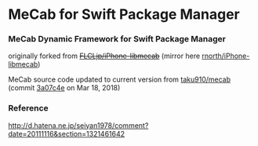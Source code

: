 MeCab for Swift Package Manager
=====
### MeCab Dynamic Framework for Swift Package Manager

originally forked from
[~~FLCLjp/iPhone-libmecab~~](https://github.com/FLCLjp/iPhone-libmecab) (mirror here [rnorth/iPhone-libmecab](https://github.com/rnorth/iPhone-libmecab))

MeCab source code updated to current version from [taku910/mecab](https://github.com/taku910/mecab)
(commit [3a07c4e](https://github.com/taku910/mecab/commit/3a07c4eefaffb4e7a0690a7f4e5e0263d3ddb8a3) on Mar 18, 2018)

### Reference
http://d.hatena.ne.jp/seiyan1978/comment?date=20111116&section=1321461642
